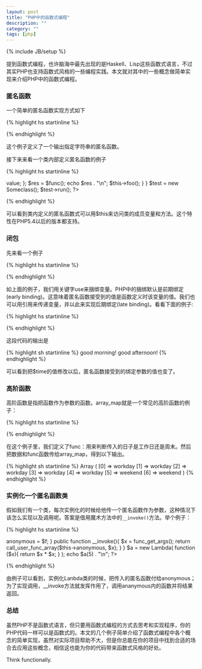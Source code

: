 ```yaml
---
layout: post
title: "PHP中的函数式编程"
description: ""
category: ""
tags: [php]
---
```

{% include JB/setup %}


提到函数式编程，也许脑海中最先出现的是Haskell、Lisp这些函数式语言，不过其实PHP也支持函数式风格的一些编程实践。本文就对其中的一些概念做简单实现来介绍PHP中的函数式编程。

### 匿名函数

一个简单的匿名函数实现方式如下

{% highlight hs startinline %}
<?php
    $func = function ($a){
        echo $a;
    };

    $func('haha');
?>
{% endhighlight %} 

这个例子定义了一个输出指定字符串的匿名函数。

接下来来看一个类内部定义匿名函数的例子

{% highlight hs startinline %}
<?php
class Someclass{
    public $value = '2014';

    public function foo(){
        echo "foo is called\n";
    }

    public function run(){
        $func = function(){
            return $this->value;
        };
        $res = $func();
        echo $res . "\n";
        $this->foo();
    }
}

$test = new Someclass();
$test->run();
?>
{% endhighlight %} 

可以看到类内定义的匿名函数式可以用$this来访问类的成员变量和方法。这个特性在PHP5.4以后的版本都支持。

### 闭包

先来看一个例子

{% highlight hs startinline %}
<?php
    $bind = 3;
    $closure = function ($arg) use($bind){
        return $arg + $bind;
    };
    echo $closure(4);
?>
{% endhighlight %} 

如上面的例子，我们用关键字use来捆绑变量。PHP中的捆绑默认是前期绑定(early binding)。这意味着匿名函数接受到的值是函数定义时该变量的值。我们也可以用引用来传递变量，并以此来实现后期绑定(late binding)。看看下面的例子:

{% highlight hs startinline %}
<?php
$time = "morning!\n";

$func = function() use(&$time){
    echo "good " . $time;
};

$func();

$time = "afternoon!\n";
$func();
?>
{% endhighlight %} 

这段代码的输出是

{% highlight sh startinline %}
good morning!
good afternoon!
{% endhighlight %} 

可以看到把$time的值修改以后，匿名函数接受到的绑定参数的值也变了。

### 高阶函数

高阶函数是指把函数作为参数的函数。array_map就是一个常见的高阶函数的例子：

{% highlight hs startinline %}
<?php
function func($v){
    if ($v == 6 || $v == 7)
        return "weekend";
    else
        return "workday";
}

$arr = array(1,2,3,4,5,6,7);
print_r(array_map("func", $arr));
?>
{% endhighlight %} 

在这个例子里，我们定义了func：用来判断传入的日子是工作日还是周末。然后把数据和func函数传给array_map，得到以下输出。

{% highlight sh startinline %}
Array
(
    [0] => workday
    [1] => workday
    [2] => workday
    [3] => workday
    [4] => workday
    [5] => weekend
    [6] => weekend
)
{% endhighlight %} 

### 实例化一个匿名函数类

假如我们有一个类，每次实例化的时候给他传一个匿名函数作为参数，这种情况下该怎么实现以及调用呢。答案是借用魔术方法中的`__invoke()`方法。举个例子：

{% highlight hs startinline %}
<?php
class Lambda{
    private $anonymous;

    public function __construct($f){
        $this->anonymous = $f;
    }
    public function __invoke(){
        $x = func_get_args();
        return call_user_func_array($this->anonymous, $x);
    }
}

$a = new Lambda(
    function ($x){
        return $x * $x;
    }
);

echo $a(5) . "\n";
?>
{% endhighlight %} 

由例子可以看到，实例化Lanbda类的时候，把传入的匿名函数付给anonymous；为了实现调用，__invoke方法就发挥作用了，调用ananymous内的函数并将结果返回。

### 总结

虽然PHP不是函数式语言，但只要用函数式编程的方式去思考和实现程序，你的PHP代码一样可以是函数式的。本文的几个例子简单介绍了函数式编程中各个概念的简单实现，虽然对实际项目帮助不大，但是你总能在你的项目中找到合适的场合去应用这些概念，相信这也能为你的代码带来函数式风格的好处。

Think functionally.